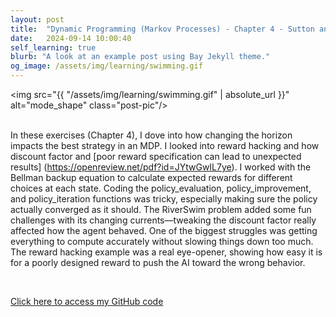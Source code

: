 ```yaml
---
layout: post
title:  "Dynamic Programming (Markov Processes) - Chapter 4 - Sutton and Barto"
date:   2024-09-14 10:00:40
self_learning: true
blurb: "A look at an example post using Bay Jekyll theme."
og_image: /assets/img/learning/swimming.gif
---
```


<img src="{{ "/assets/img/learning/swimming.gif" | absolute_url }}" alt="mode_shape" class="post-pic"/>
<br />
<br />

In these exercises (Chapter 4), I dove into how changing the horizon impacts the best strategy in an MDP. I looked into reward hacking and how discount factor and [poor reward specification can lead to unexpected results] (https://openreview.net/pdf?id=JYtwGwIL7ye). I worked with the Bellman backup equation to calculate expected rewards for different choices at each state. Coding the policy_evaluation, policy_improvement, and policy_iteration functions was tricky, especially making sure the policy actually converged as it should. The RiverSwim problem added some fun challenges with its changing currents—tweaking the discount factor really affected how the agent behaved. One of the biggest struggles was getting everything to compute accurately without slowing things down too much. The reward hacking example was a real eye-opener, showing how easy it is for a poorly designed reward to push the AI toward the wrong behavior.

<br />

[Click here to access my GitHub code](https://github.com/YaroKazakov/RL-phd/blob/main/stanford_cs234/assignments/code/vi_and_pi.py)

<br />